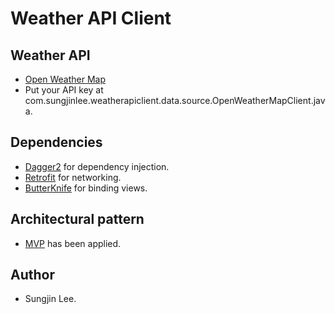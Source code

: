 # Weather API Client

## Weather API
- [Open Weather Map](https://openweathermap.org/api)
- Put your API key at com.sungjinlee.weatherapiclient.data.source.OpenWeatherMapClient.java.

## Dependencies 
- [Dagger2](https://google.github.io/dagger/) for dependency injection.
- [Retrofit](http://square.github.io/retrofit/) for networking.
- [ButterKnife](http://jakewharton.github.io/butterknife/) for binding views.
## Architectural pattern 
- [MVP](https://en.wikipedia.org/wiki/Model%E2%80%93view%E2%80%93presenter) has been applied.

## Author
- Sungjin Lee.
